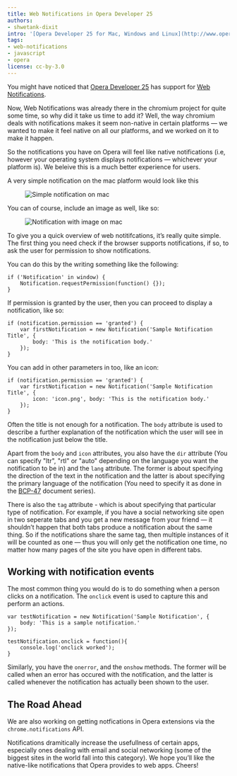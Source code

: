 ```yaml
---
title: Web Notifications in Opera Developer 25
authors:
- shwetank-dixit
intro: '[Opera Developer 25 for Mac, Windows and Linux](http://www.opera.com/developer) has been released, with support for web notifications too. Let us take a look at it.'
tags:
- web-notifications
- javascript
- opera
license: cc-by-3.0
---
```


You might have noticed that [Opera Developer 25](http://blogs.opera.com/desktop/2014/08/opera-developer-25-supports-web-notifications/) has support for [Web Notifications](http://www.w3.org/TR/notifications/).

Now, Web Notifications was already there in the chromium project for quite some time, so why did it take us time to add it? Well, the way chromium deals with notifications makes it seem non-native in certain platforms — we wanted to make it feel native on all our platforms, and we worked on it to make it happen.

So the notifications you have on Opera will feel like native notifications (i.e, however your operating system displays notifications — whichever your platform is). We beleive this is a much better experience for users.

A very simple notification on the mac platform would look like this

<figure class="figure">
	<img src="{{ page.id }}/1.png" alt="Simple notification on mac" class="figure__media">
</figure>

You can of course, include an image as well, like so:

<figure class="figure">
	<img src="{{ page.id }}/2.png" alt="Notification with image on mac" class="figure__media">
</figure>

To give you a quick overview of web notitifcations, it’s really quite simple. The first thing you need check if the browser supports notifications, if so, to ask the user for permission to show notifications.

You can do this by the writing something like the following:

	if ('Notification' in window) {
		Notification.requestPermission(function() {});
	}


If permission is granted by the user, then you can proceed to display a notification, like so:

	if (notification.permission == 'granted') {
		var firstNotification = new Notification('Sample Notification Title', {
			body: 'This is the notification body.'
		});
	}

You can add in other parameters in too, like an icon:

	if (notification.permission == 'granted') {
		var firstNotification = new Notification('Sample Notification Title', {
			icon: 'icon.png', body: 'This is the notification body.'
		});
	}
	
Often the title is not enough for a notification. The `body` attribute is used to describe a further explanation of the notification which the user will see in the notification just below the title. 

Apart from the `body` and `icon` attributes, you also have the `dir` attribute (You can specify "ltr", "rtl" or "auto" depending on the language you want the notification to be in) and the `lang` attribute. The former is about specifying the direction of the text in the notification and the latter is about specifying the primary language of the notification (You need to specify it as done in the [BCP-47](http://www.iana.org/assignments/language-subtag-registry/language-subtag-registry) document series). 

There is also the `tag` attribute - which is about specifying that particular type of notification. For example, if you have a social networking site open in two seperate tabs and you get a new message from your friend — it shouldn’t happen that both tabs produce a notification about the same thing. So if the notifications share the same tag, then multiple instances of it will be counted as one — thus you will only get the notification one time, no matter how many pages of the site you have open in different tabs.

## Working with notification events

The most common thing you would do is to do something when a person clicks on a notification. The `onclick` event is used to capture this and perform an actions.

	var testNotification = new Notification('Sample Notification', {
		body: 'This is a sample notification.'
	});

	testNotification.onclick = function(){
		console.log('onclick worked');
	}

Similarly, you have the `onerror`, and the `onshow` methods. The former will be called when an error has occured with the notification, and the latter is called whenever the notification has actually been shown to the user. 

## The Road Ahead

We are also working on getting notfications in Opera extensions via the `chrome.notifications` API.  

Notifications dramitically increase the usefullness of certain apps, especially ones dealing with email and social networking (some of the biggest sites in the world fall into this category). We hope you’ll like the native-like notifications that Opera provides to web apps. Cheers!
